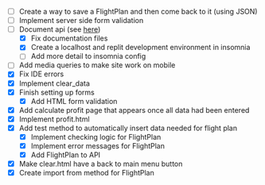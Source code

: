 - [ ] Create a way to save a FlightPlan and then come back to it (using JSON)
- [ ] Implement server side form validation
- [ ] Document api (see [here](https://github.com/jozsefsallai/insomnia-documenter))
    - [x] Fix documentation files
    - [x] Create a localhost and replit development environment in insomnia
    - [ ] Add more detail to insomnia config
- [ ] Add media queries to make site work on mobile
- [x] Fix IDE errors
- [x] Implement clear_data
- [x] Finish setting up forms
    - [x] Add HTML form validation
- [x] Add calculate profit page that appears once all data had been entered
- [x] Implement profit.html
- [x] Add test method to automatically insert data needed for flight plan
  - [x] Implement checking logic for FlightPlan
  - [x] Implement error messages for FlightPlan
  - [x] Add FlightPlan to API
- [x] Make clear.html have a back to main menu button
- [x] Create import from method for FlightPlan